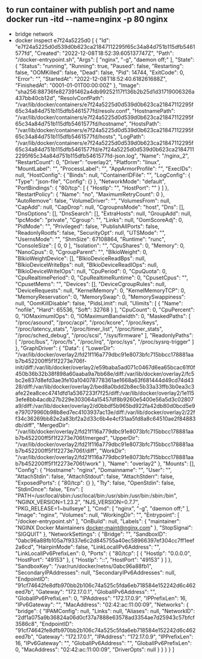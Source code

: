 to run container with publish port and name
docker run -itd --name=nginx -p 80 nginx
-------------------------------------------
- bridge network 
- docker inspect e7f24a5225d0
[
    {
        "Id": "e7f24a5225d0d539d0b623ca21847112295f65c34a84d751b115dfb5461577fd",
        "Created": "2022-12-08T18:52:39.605137747Z",
        "Path": "/docker-entrypoint.sh",
        "Args": [
            "nginx",
            "-g",
            "daemon off;"
        ],
        "State": {
            "Status": "running",
            "Running": true,
            "Paused": false,
            "Restarting": false,
            "OOMKilled": false,
            "Dead": false,
            "Pid": 14744,
            "ExitCode": 0,
            "Error": "",
            "StartedAt": "2022-12-08T18:52:40.618261688Z",
            "FinishedAt": "0001-01-01T00:00:00Z"
        },
        "Image": "sha256:88736fe827391462a4db99252117f136b2b25d1d31719006326a437bb40cb12d",
        "ResolvConfPath": "/var/lib/docker/containers/e7f24a5225d0d539d0b623ca21847112295f65c34a84d751b115dfb5461577fd/resolv.conf",
        "HostnamePath": "/var/lib/docker/containers/e7f24a5225d0d539d0b623ca21847112295f65c34a84d751b115dfb5461577fd/hostname",
        "HostsPath": "/var/lib/docker/containers/e7f24a5225d0d539d0b623ca21847112295f65c34a84d751b115dfb5461577fd/hosts",
        "LogPath": "/var/lib/docker/containers/e7f24a5225d0d539d0b623ca21847112295f65c34a84d751b115dfb5461577fd/e7f24a5225d0d539d0b623ca21847112295f65c34a84d751b115dfb5461577fd-json.log",
        "Name": "/nginx_2",
        "RestartCount": 0,
        "Driver": "overlay2",
        "Platform": "linux",
        "MountLabel": "",
        "ProcessLabel": "",
        "AppArmorProfile": "",
        "ExecIDs": null,
        "HostConfig": {
            "Binds": null,
            "ContainerIDFile": "",
            "LogConfig": {
                "Type": "json-file",
                "Config": {}
            },
            "NetworkMode": "default",
            "PortBindings": {
                "80/tcp": [
                    {
                        "HostIp": "",
                        "HostPort": ""
                    }
                ]
            },
            "RestartPolicy": {
                "Name": "no",
                "MaximumRetryCount": 0
            },
            "AutoRemove": false,
            "VolumeDriver": "",
            "VolumesFrom": null,
            "CapAdd": null,
            "CapDrop": null,
            "CgroupnsMode": "host",
            "Dns": [],
            "DnsOptions": [],
            "DnsSearch": [],
            "ExtraHosts": null,
            "GroupAdd": null,
            "IpcMode": "private",
            "Cgroup": "",
            "Links": null,
            "OomScoreAdj": 0,
            "PidMode": "",
            "Privileged": false,
            "PublishAllPorts": false,
            "ReadonlyRootfs": false,
            "SecurityOpt": null,
            "UTSMode": "",
            "UsernsMode": "",
            "ShmSize": 67108864,
            "Runtime": "runc",
            "ConsoleSize": [
                0,
                0
            ],
            "Isolation": "",
            "CpuShares": 0,
            "Memory": 0,
            "NanoCpus": 0,
            "CgroupParent": "",
            "BlkioWeight": 0,
            "BlkioWeightDevice": [],
            "BlkioDeviceReadBps": null,
            "BlkioDeviceWriteBps": null,
            "BlkioDeviceReadIOps": null,
            "BlkioDeviceWriteIOps": null,
            "CpuPeriod": 0,
            "CpuQuota": 0,
            "CpuRealtimePeriod": 0,
            "CpuRealtimeRuntime": 0,
            "CpusetCpus": "",
            "CpusetMems": "",
            "Devices": [],
            "DeviceCgroupRules": null,
            "DeviceRequests": null,
            "KernelMemory": 0,
            "KernelMemoryTCP": 0,
            "MemoryReservation": 0,
            "MemorySwap": 0,
            "MemorySwappiness": null,
            "OomKillDisable": false,
            "PidsLimit": null,
            "Ulimits": [
                {
                    "Name": "nofile",
                    "Hard": 65536,
                    "Soft": 32768
                }
            ],
            "CpuCount": 0,
            "CpuPercent": 0,
            "IOMaximumIOps": 0,
            "IOMaximumBandwidth": 0,
            "MaskedPaths": [
                "/proc/asound",
                "/proc/acpi",
                "/proc/kcore",
                "/proc/keys",
                "/proc/latency_stats",
                "/proc/timer_list",
                "/proc/timer_stats",
                "/proc/sched_debug",
                "/proc/scsi",
                "/sys/firmware"
            ],
            "ReadonlyPaths": [
                "/proc/bus",
                "/proc/fs",
                "/proc/irq",
                "/proc/sys",
                "/proc/sysrq-trigger"
            ]
        },
        "GraphDriver": {
            "Data": {
                "LowerDir": "/var/lib/docker/overlay2/fd21f116a779dbc91e8073bfc715bbcc178881aab7b452200ff5f1f2273e706f-init/diff:/var/lib/docker/overlay2/e59baba5ad071c0467d6ea65bcac61f0f450b36b32b38f898a60aaba9a7bb68e/diff:/var/lib/docker/overlay2/fc5bc2e837d8efd3ae3fe10a104078778361ae1668a63f681444d49cd74d4328/diff:/var/lib/docker/overlay2/bed8a0bdd2b8ec5b33a33ffb3b0ea3c3afe22ea8cec4741dfd1a5367233f7f25/diff:/var/lib/docker/overlay2/1e1153efe8bb4acdb27b229e303064a15457df8b9260e5400e56a5d3c02807a9/diff:/var/lib/docker/overlay2/d0bbdf5b965bd922fa42db80d0bcd5e9e797079960b98b8ed7ec4103937ac13e/diff:/var/lib/docker/overlay2/22ff34c36269bb82e2a83bf2a2d33c6b4e4cf31aa5fd8a8c64510ae2f84883db/diff",
                "MergedDir": "/var/lib/docker/overlay2/fd21f116a779dbc91e8073bfc715bbcc178881aab7b452200ff5f1f2273e706f/merged",
                "UpperDir": "/var/lib/docker/overlay2/fd21f116a779dbc91e8073bfc715bbcc178881aab7b452200ff5f1f2273e706f/diff",
                "WorkDir": "/var/lib/docker/overlay2/fd21f116a779dbc91e8073bfc715bbcc178881aab7b452200ff5f1f2273e706f/work"
            },
            "Name": "overlay2"
        },
        "Mounts": [],
        "Config": {
            "Hostname": "nginx",
            "Domainname": "",
            "User": "",
            "AttachStdin": false,
            "AttachStdout": false,
            "AttachStderr": false,
            "ExposedPorts": {
                "80/tcp": {}
            },
            "Tty": false,
            "OpenStdin": false,
            "StdinOnce": false,
            "Env": [
                "PATH=/usr/local/sbin:/usr/local/bin:/usr/sbin:/usr/bin:/sbin:/bin",
                "NGINX_VERSION=1.23.2",
                "NJS_VERSION=0.7.7",
                "PKG_RELEASE=1~bullseye"
            ],
            "Cmd": [
                "nginx",
                "-g",
                "daemon off;"
            ],
            "Image": "nginx",
            "Volumes": null,
            "WorkingDir": "",
            "Entrypoint": [
                "/docker-entrypoint.sh"
            ],
            "OnBuild": null,
            "Labels": {
                "maintainer": "NGINX Docker Maintainers <docker-maint@nginx.com>"
            },
            "StopSignal": "SIGQUIT"
        },
        "NetworkSettings": {
            "Bridge": "",
            "SandboxID": "0abc96a88fb105a7f9337e6c2d845755a40ec58966397ef304cc7ff1eef2a6cd",
            "HairpinMode": false,
            "LinkLocalIPv6Address": "",
            "LinkLocalIPv6PrefixLen": 0,
            "Ports": {
                "80/tcp": [
                    {
                        "HostIp": "0.0.0.0",
                        "HostPort": "49153"
                    },
                    {
                        "HostIp": "::",
                        "HostPort": "49153"
                    }
                ]
            },
            "SandboxKey": "/var/run/docker/netns/0abc96a88fb1",
            "SecondaryIPAddresses": null,
            "SecondaryIPv6Addresses": null,
            "EndpointID": "91cf74642fe8dfb970bb2b106c74a525c5fda6eb718584e152242d6c462eed7b",
            "Gateway": "172.17.0.1",
            "GlobalIPv6Address": "",
            "GlobalIPv6PrefixLen": 0,
            "IPAddress": "172.17.0.9",
            "IPPrefixLen": 16,
            "IPv6Gateway": "",
            "MacAddress": "02:42:ac:11:00:09",
            "Networks": {
                "bridge": {
                    "IPAMConfig": null,
                    "Links": null,
                    "Aliases": null,
                    "NetworkID": "2df1a075a9b36824a06d0cf37a7888e63578ad3354ae7d25943c57bfcf3586c8",
                    "EndpointID": "91cf74642fe8dfb970bb2b106c74a525c5fda6eb718584e152242d6c462eed7b",
                    "Gateway": "172.17.0.1",
                    "IPAddress": "172.17.0.9",
                    "IPPrefixLen": 16,
                    "IPv6Gateway": "",
                    "GlobalIPv6Address": "",
                    "GlobalIPv6PrefixLen": 0,
                    "MacAddress": "02:42:ac:11:00:09",
                    "DriverOpts": null
                }
            }
        }
    }
]

